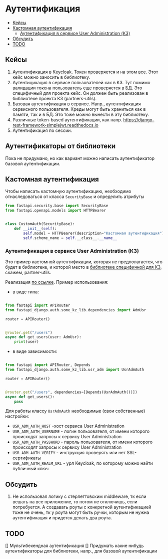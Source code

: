# Аутентификация 

- [Кейсы](#кейсы)
- [Кастомная аутентификация](#кастомная-аутентификация)
  - [Аутентификация в сервисе User Administration (КЗ)](#аутентификация-в-сервисе-user-administration-кз)
- [Обсудить](#обсудить)
- [TODO](#todo)

## Кейсы

1. Аутентификация в Кeycloak. Токен проверяется и на этом все.  Этот кейс можно заносить в библиотеку.
2. Аутентицикация в сервисе пользователей как в КЗ. Тут помимо валидации токена пользователь еще проверяется в БД. 
Это специфичный для проекта кейс. Он должен быть реализован в библиотеке проекта КЗ (partners-utils).
3. Базовая аутентификация в сервисе. Напр., аутентификация сервисного пользователя. Креды могут быть храниться 
как в памяти, так и в БД. Это тоже можно вынести в эту библиотеку. 
4. Различные token-based аутентификации, как напр. https://django-rest-framework-simplejwt.readthedocs.io
5. Аутентификация по сессии.

## Аутентификаторы от библиотеки

Пока не придумано, но как вариант можно написать аутентификатор базовой аутентификации.

## Кастомная аутентификация

Чтобы написать кастомную аутентификацию, необходимо отнаследоваться от класса `SecurityBase` и определить атрибуты 

```python
from fastapi.security.base import SecurityBase
from fastapi.openapi.models import HTTPBearer


class CustomAuth(SecurityBase):
    def __init__(self):
        self.model = HTTPBearer(description="Кастомная аутентификация")
        self.scheme_name = self.__class__.__name__
```

### Аутентификация в сервисе User Administration (КЗ)

Это пример кастомной аутентификации, которая не предполагается, что будет в библиотеке, и которой место в 
[библиотеке специфичной для КЗ](Специфичная%20для%20проекта%20библиотека.md), скажем, partner-utils.

Реализация [по ссылке](../fastapi_django/auth/some_kz_lib/usr_adm.py). Пример использования:

- в виде типа:

```python

from fastapi import APIRouter
from fastapi_django.auth.some_kz_lib.dependencies import AdmUsr

router = APIRouter()


@router.get("/users")
async def get_users(user: AdmUsr):
    print(user)
```

- в виде зависимости:

```python

from fastapi import APIRouter, Depends
from fastapi_django.auth.some_kz_lib.usr_adm import UsrAdmAuth

router = APIRouter()


@router.get("/users", dependencies=[Depends(UsrAdmAuth())])
async def get_users():
    pass
```

Для работы классу `UsrAdmAuth` необходимые (свои собственные) настройки:

- `USR_ADM_AUTH_HOST` -хост сервиса User Administration
- `USR_ADM_AUTH_USERNAME` - логин пользователя, от имени которого происходят запросы к сервису User Administration
- `USR_ADM_AUTH_PASSWORD` - пароль пользователя, от имени которого происходят запросы к сервису User Administration
- `USR_ADM_AUTH_VERIFY` - инструкция проверять или нет SSL-сертификаты
- `USR_ADM_AUTH_REALM_URL` - урл Keycloak, по которому можно найти публичный ключ

## Обсудить

1. Не использовал логику с стерлеттовским middleware, тк если вешать на все приложение, 
то потом не отключишь, если потребуется. А создавать роуты с конкретной аутентификацией тоже 
не очень, тк у роута могут быть ручки, которым не нужна аутентификация и придется делать два роута.

## TODO

[] Мультибекендная аутентификация
[] Придумать какие нибудь аутентификаторы для библиотеки, напр., для базовой аутентификации
